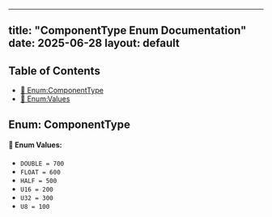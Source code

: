 <!-- Formatted by A³BS formatter.py -->
<!-- Generated by A³BS document.py -->
---
title: "ComponentType Enum Documentation"
date: 2025-06-28
layout: default
---

## Table of Contents
- [🔧 Enum:ComponentType](#enum-componenttype)
- [🔧 Enum:Values](#enum-values)
## Enum: ComponentType
#### 📝 Enum Values:
<a name="enum-values"></a>
  - `DOUBLE = 700`
  - `FLOAT = 600`
  - `HALF = 500`
  - `U16 = 200`
  - `U32 = 300`
  - `U8 = 100`
